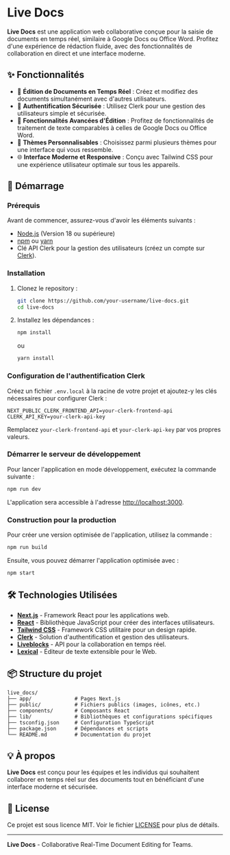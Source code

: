 
# Live Docs

**Live Docs** est une application web collaborative conçue pour la saisie de documents en temps réel, similaire à Google Docs ou Office Word. Profitez d'une expérience de rédaction fluide, avec des fonctionnalités de collaboration en direct et une interface moderne.


## ✨ Fonctionnalités

- 📝 **Édition de Documents en Temps Réel** : Créez et modifiez des documents simultanément avec d'autres utilisateurs.
- 👥 **Authentification Sécurisée** : Utilisez Clerk pour une gestion des utilisateurs simple et sécurisée.
- 📄 **Fonctionnalités Avancées d'Édition** : Profitez de fonctionnalités de traitement de texte comparables à celles de Google Docs ou Office Word.
- 🎨 **Thèmes Personnalisables** : Choisissez parmi plusieurs thèmes pour une interface qui vous ressemble.
- 🌐 **Interface Moderne et Responsive** : Conçu avec Tailwind CSS pour une expérience utilisateur optimale sur tous les appareils.

## 🚀 Démarrage

### Prérequis

Avant de commencer, assurez-vous d'avoir les éléments suivants :

- [Node.js](https://nodejs.org/en/) (Version 18 ou supérieure)
- [npm](https://www.npmjs.com/) ou [yarn](https://yarnpkg.com/)
- Clé API Clerk pour la gestion des utilisateurs (créez un compte sur [Clerk](https://clerk.dev/)).

### Installation

1. Clonez le repository :
   ```bash
   git clone https://github.com/your-username/live-docs.git
   cd live-docs
   ```

2. Installez les dépendances :
   ```bash
   npm install
   ```
   ou
   ```bash
   yarn install
   ```

### Configuration de l'authentification Clerk

Créez un fichier `.env.local` à la racine de votre projet et ajoutez-y les clés nécessaires pour configurer Clerk :

```env
NEXT_PUBLIC_CLERK_FRONTEND_API=your-clerk-frontend-api
CLERK_API_KEY=your-clerk-api-key
```

Remplacez `your-clerk-frontend-api` et `your-clerk-api-key` par vos propres valeurs.

### Démarrer le serveur de développement

Pour lancer l'application en mode développement, exécutez la commande suivante :

```bash
npm run dev
```

L'application sera accessible à l'adresse [http://localhost:3000](http://localhost:3000).

### Construction pour la production

Pour créer une version optimisée de l'application, utilisez la commande :

```bash
npm run build
```

Ensuite, vous pouvez démarrer l'application optimisée avec :

```bash
npm start
```

## 🛠️ Technologies Utilisées

- **[Next.js](https://nextjs.org/)** - Framework React pour les applications web.
- **[React](https://reactjs.org/)** - Bibliothèque JavaScript pour créer des interfaces utilisateurs.
- **[Tailwind CSS](https://tailwindcss.com/)** - Framework CSS utilitaire pour un design rapide.
- **[Clerk](https://clerk.dev/)** - Solution d'authentification et gestion des utilisateurs.
- **[Liveblocks](https://liveblocks.io/)** - API pour la collaboration en temps réel.
- **[Lexical](https://lexical.dev/)** - Éditeur de texte extensible pour le Web.

## 📦 Structure du projet

```
live_docs/
├── app/              # Pages Next.js
├── public/           # Fichiers publics (images, icônes, etc.)
├── components/       # Composants React
├── lib/              # Bibliothèques et configurations spécifiques
├── tsconfig.json     # Configuration TypeScript
├── package.json      # Dépendances et scripts
└── README.md         # Documentation du projet
```

## 💡 À propos

**Live Docs** est conçu pour les équipes et les individus qui souhaitent collaborer en temps réel sur des documents tout en bénéficiant d'une interface moderne et sécurisée.

## 📄 License

Ce projet est sous licence MIT. Voir le fichier [LICENSE](LICENSE) pour plus de détails.

---

**Live Docs** - Collaborative Real-Time Document Editing for Teams.